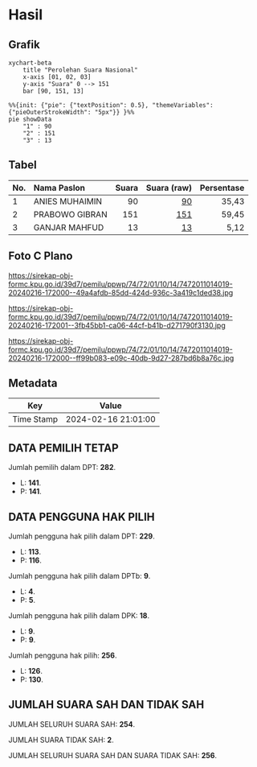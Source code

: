 # Hasil

## Grafik

```mermaid
xychart-beta
    title "Perolehan Suara Nasional"
    x-axis [01, 02, 03]
    y-axis "Suara" 0 --> 151
    bar [90, 151, 13]
```

```mermaid
%%{init: {"pie": {"textPosition": 0.5}, "themeVariables": {"pieOuterStrokeWidth": "5px"}} }%%
pie showData
    "1" : 90
    "2" : 151
    "3" : 13
```

## Tabel

| No. | Nama Paslon    | Suara | Suara (raw) | Persentase |
|:--- |:-------------- | -----:| -----------:| ----------:|
| 1   | ANIES MUHAIMIN | 90    | [90][p-1]   | 35,43      |
| 2   | PRABOWO GIBRAN | 151   | [151][p-2]  | 59,45      |
| 3   | GANJAR MAHFUD  | 13    | [13][p-3]   | 5,12       |


[p-1]: https://github.com/gigit-pemilu/pemilu-2024/blob/main/pilpres/hitung-suara/sub/74-sulawesi-tenggara/sub/72-kota-bau-bau/sub/01-betoambari/sub/1014-lipu/sub/019-tps/sub/paslon-1.txt
[p-2]: https://github.com/gigit-pemilu/pemilu-2024/blob/main/pilpres/hitung-suara/sub/74-sulawesi-tenggara/sub/72-kota-bau-bau/sub/01-betoambari/sub/1014-lipu/sub/019-tps/sub/paslon-2.txt
[p-3]: https://github.com/gigit-pemilu/pemilu-2024/blob/main/pilpres/hitung-suara/sub/74-sulawesi-tenggara/sub/72-kota-bau-bau/sub/01-betoambari/sub/1014-lipu/sub/019-tps/sub/paslon-3.txt

## Foto C Plano

https://sirekap-obj-formc.kpu.go.id/39d7/pemilu/ppwp/74/72/01/10/14/7472011014019-20240216-172000--49a4afdb-85dd-424d-936c-3a419c1ded38.jpg

https://sirekap-obj-formc.kpu.go.id/39d7/pemilu/ppwp/74/72/01/10/14/7472011014019-20240216-172001--3fb45bb1-ca06-44cf-b41b-d271790f3130.jpg

https://sirekap-obj-formc.kpu.go.id/39d7/pemilu/ppwp/74/72/01/10/14/7472011014019-20240216-172000--ff99b083-e09c-40db-9d27-287bd6b8a76c.jpg


## Metadata

| Key        | Value               |
| ---------- | ------------------- |
| Time Stamp | 2024-02-16 21:01:00 |


## DATA PEMILIH TETAP

Jumlah pemilih dalam DPT: **282**.
 * L: **141**.
 * P: **141**.

## DATA PENGGUNA HAK PILIH

Jumlah pengguna hak pilih dalam DPT: **229**.
 * L: **113**.
 * P: **116**.

Jumlah pengguna hak pilih dalam DPTb: **9**.
 * L: **4**.
 * P: **5**.

Jumlah pengguna hak pilih dalam DPK: **18**.
 * L: **9**.
 * P: **9**.

Jumlah pengguna hak pilih: **256**.
 * L: **126**.
 * P: **130**.

## JUMLAH SUARA SAH DAN TIDAK SAH

JUMLAH SELURUH SUARA SAH: **254**.

JUMLAH SUARA TIDAK SAH: **2**.

JUMLAH SELURUH SUARA SAH DAN SUARA TIDAK SAH: **256**.


